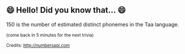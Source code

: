 ## 😄 Hello! Did you know that... 😄
150 is the number of estimated distinct phonemes in the Taa language.

<sup>(come back in 5 minutes for the next trivia)</sup>


<sup>Credits: http://numbersapi.com</sup>
